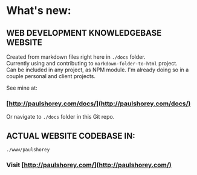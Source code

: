 # What's new:

## WEB DEVELOPMENT KNOWLEDGEBASE WEBSITE
Created from markdown files right here in `./docs` folder.  
Currently using and contributing to `markdown-folder-to-html` project.  
Can be included in any project, as NPM module. I'm already doing so in a couple personal and client projects.  
  
See mine at:
### [http://paulshorey.com/docs/](http://paulshorey.com/docs/)  
Or navigate to `./docs` folder in this Git repo.

## ACTUAL WEBSITE CODEBASE IN:
```
./www/paulshorey
```
### Visit [http://paulshorey.com/](http://paulshorey.com/)  
